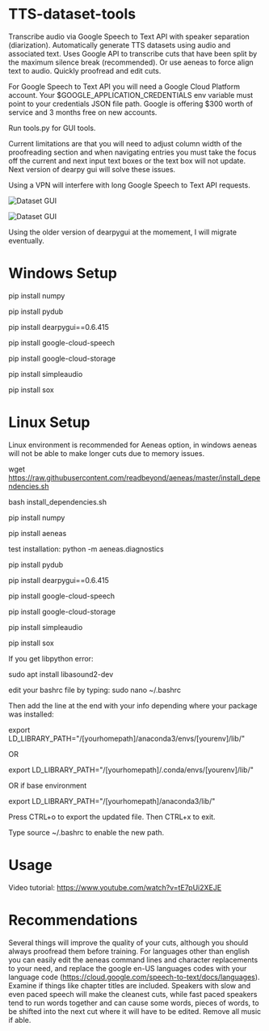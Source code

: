 # TTS-dataset-tools
Transcribe audio via Google Speech to Text API with speaker separation (diarization). Automatically generate TTS datasets using audio and associated text. Uses Google API to transcribe cuts that have been split by the maximum silence break (recommended). Or use aeneas to force align text to audio. Quickly proofread and edit cuts.

For Google Speech to Text API you will need a Google Cloud Platform account. Your $GOOGLE_APPLICATION_CREDENTIALS env variable must point to your credentials JSON file path. Google is offering $300 worth of service and 3 months free on new accounts.

Run tools.py for GUI tools. 

Current limitations are that you will need to adjust column width of the proofreading section and when navigating entries you must take the focus off the current and next input text boxes or the text box will not update. Next version of dearpy gui will solve these issues.

Using a VPN will interfere with long Google Speech to Text API requests.

![Dataset GUI](https://github.com/youmebangbang/Automated-TTS-dataset-builder/blob/master/example1.png)

![Dataset GUI](https://github.com/youmebangbang/Automated-TTS-dataset-builder/blob/master/example2.png)

Using the older version of dearpygui at the momement, I will migrate eventually.

# Windows Setup
pip install numpy

pip install pydub

pip install dearpygui==0.6.415

pip install google-cloud-speech

pip install google-cloud-storage

pip install simpleaudio

pip install sox

# Linux Setup
Linux environment is recommended for Aeneas option, in windows aeneas will not be able to make longer cuts due to memory issues. 

wget https://raw.githubusercontent.com/readbeyond/aeneas/master/install_dependencies.sh

bash install_dependencies.sh

pip install numpy

pip install aeneas

test installation:  python -m aeneas.diagnostics

pip install pydub

pip install dearpygui==0.6.415

pip install google-cloud-speech

pip install google-cloud-storage

pip install simpleaudio

pip install sox

If you get libpython error: 

sudo apt install libasound2-dev

edit your bashrc file by typing: sudo nano ~/.bashrc

Then add the line at the end with your info depending where your package was installed: 

export LD_LIBRARY_PATH="/[yourhomepath]/anaconda3/envs/[yourenv]/lib/"

OR

export LD_LIBRARY_PATH="/[yourhomepath]/.conda/envs/[yourenv]/lib/"

OR if base environment

export LD_LIBRARY_PATH="/[yourhomepath]/anaconda3/lib/"

Press CTRL+o to export the updated file. Then CTRL+x to exit.

Type source ~/.bashrc to enable the new path.

# Usage

Video tutorial: https://www.youtube.com/watch?v=tE7pUi2XEJE

# Recommendations

Several things will improve the quality of your cuts, although you should always proofread them before training. For languages other than english you can easily edit the aeneas command lines and character replacements to your need, and replace the google en-US languages codes with your language code (https://cloud.google.com/speech-to-text/docs/languages). Examine if things like chapter titles are included. Speakers with slow and even paced speech will make the cleanest cuts, while fast paced speakers tend to run words together and can cause some words, pieces of words, to be shifted into the next cut where it will have to be edited. Remove all music if able.
